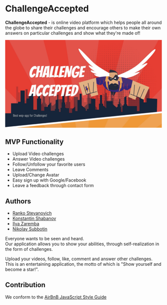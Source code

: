 # ChallengeAccepted

<b>ChallengeAccepted</b> - is online video platform which helps people all around the globe to share their challenges and encourage others to make their own answers on particular challenges and show what they're made of!

<img src="/readme-assets/ChallengeAccepted.jpg" alt="ChallengeAccepted"/> <br>

<h2>MVP Functionality</h2>
<ul>
  <li>Upload Video challenges</li>
  <li>Answer Video challenges</li>
  <li>Follow/Unfollow your favorite users</li>
  <li>Leave Comments</li>
  <li>Upload/Change Avatar</li>
  <li>Easy sign up with Google/Facebook</li>
  <li>Leave a feedback through contact form</li>
</ul>

<h2>Authors</h2>
<ul>
  <li><a href="https://github.com/Ranko95">Ranko Stevanovich</a></li>
  <li><a href="https://github.com/NewbieInside">Konstantin Shabanov</a></li>
  <li><a href="https://github.com/zarembais">Ilya Zaremba</a></li>
  <li><a href="https://github.com/NikSubbo">Nikolay Subbotin</a></li>
</ul>

Everyone wants to be seen and heard.<br>
Our application allows you to show your abilities, through self-realization in the form of challenges.

Upload your videos, follow, like, comment and answer other challenges.<br>
This is an entertaining application, the motto of which is "Show yourself and become a star!".

<h2>Contribution</h2>
We conform to the <a href="https://airbnb.io/projects/javascript/">AirBnB JavaScript Style Guide</a>
